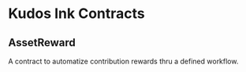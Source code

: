 # Kudos Ink Contracts

## AssetReward

A contract to automatize contribution rewards thru a defined workflow. 


